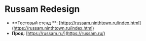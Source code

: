# Russam Redesign

- **Тестовый стенд
  **: [https://russam.ninthtown.ru/index.html](https://russam.ninthtown.ru/index.html)
- **Прод**: [https://russam.ru/](https://russam.ru/)
